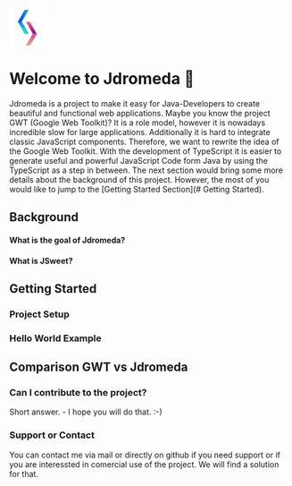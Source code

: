 ![alt text](https://github.com/Jdromeda/Jdromeda.github.io/raw/master/logos/logo_small.png "Jdromeda Logo")
# Welcome to Jdromeda :camel:
Jdromeda is a project to make it easy for Java-Developers to create beautiful and functional web applications. Maybe you know the project GWT (Google Web Toolkit)? It is a role model, however it is nowadays incredible slow for large applications. Additionally it is hard to integrate classic JavaScript components. Therefore, we want to rewrite the idea of the Google Web Toolkit. With the development of TypeScript it is easier to generate useful and powerful JavaScript Code form Java by using the TypeScript as a step in between. The next section would bring some more details about the background of this project. However, the most of you would like to jump to the [Getting Started Section](# Getting Started).

## Background
#### What is the goal of Jdromeda?
#### What is JSweet? 

## Getting Started

### Project Setup

### Hello World Example


## Comparison GWT vs Jdromeda

### Can I contribute to the project?
Short answer. - I hope you will do that. :-)
### Support or Contact
You can contact me via mail or directly on github if you need support or if you are interessted in comercial use of the project. We will find a solution for that. 
